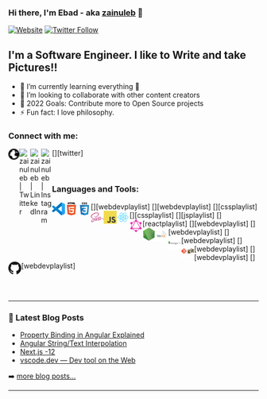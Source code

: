 ### Hi there, I'm Ebad - aka [zainuleb][website] 👋 

[![Website](https://img.shields.io/website?label=zainuleb.com&style=for-the-badge&url=https://my-dev-portfolio-bv4ttd2li-zainuleb.vercel.app)](https://my-dev-portfolio-bv4ttd2li-zainuleb.vercel.app)
[![Twitter Follow](https://img.shields.io/twitter/follow/zainuleb?color=1DA1F2&logo=twitter&style=for-the-badge)](https://twitter.com/intent/follow?original_referer=https%3A%2F%2Fgithub.com%2Fzainuleb&screen_name=zainuleb)

## I'm a Software Engineer. I like to Write and take Pictures!!

- 🌱 I’m currently learning everything 🤣
- 👯 I’m looking to collaborate with other content creators
- 🥅 2022 Goals: Contribute more to Open Source projects
- ⚡ Fun fact: I love philosophy.

### Connect with me:

[<img align="left" alt="zainuleb.com" width="22px" src="https://raw.githubusercontent.com/iconic/open-iconic/master/svg/globe.svg" />][website]
[<img align="left" alt="zainuleb | Twitter" width="22px" src="https://cdn.jsdelivr.net/npm/simple-icons@v3/icons/twitter.svg" />][twitter]
[<img align="left" alt="zainuleb | LinkedIn" width="22px" src="https://cdn.jsdelivr.net/npm/simple-icons@v3/icons/linkedin.svg" />][linkedin]
[<img align="left" alt="zainuleb | Instagram" width="22px" src="https://cdn.jsdelivr.net/npm/simple-icons@v3/icons/instagram.svg" />][instagram]

<br />

### Languages and Tools:

[<img align="left" alt="Visual Studio Code" width="26px" src="https://raw.githubusercontent.com/github/explore/80688e429a7d4ef2fca1e82350fe8e3517d3494d/topics/visual-studio-code/visual-studio-code.png" />][webdevplaylist]
[<img align="left" alt="HTML5" width="26px" src="https://raw.githubusercontent.com/github/explore/80688e429a7d4ef2fca1e82350fe8e3517d3494d/topics/html/html.png" />][webdevplaylist]
[<img align="left" alt="CSS3" width="26px" src="https://raw.githubusercontent.com/github/explore/80688e429a7d4ef2fca1e82350fe8e3517d3494d/topics/css/css.png" />][cssplaylist]
[<img align="left" alt="Sass" width="26px" src="https://raw.githubusercontent.com/github/explore/80688e429a7d4ef2fca1e82350fe8e3517d3494d/topics/sass/sass.png" />][cssplaylist]
[<img align="left" alt="JavaScript" width="26px" src="https://raw.githubusercontent.com/github/explore/80688e429a7d4ef2fca1e82350fe8e3517d3494d/topics/javascript/javascript.png" />][jsplaylist]
[<img align="left" alt="React" width="26px" src="https://raw.githubusercontent.com/github/explore/80688e429a7d4ef2fca1e82350fe8e3517d3494d/topics/react/react.png" />][reactplaylist]
[<img align="left" alt="GraphQL" width="26px" src="https://raw.githubusercontent.com/github/explore/80688e429a7d4ef2fca1e82350fe8e3517d3494d/topics/graphql/graphql.png" />][webdevplaylist]
[<img align="left" alt="Node.js" width="26px" src="https://raw.githubusercontent.com/github/explore/80688e429a7d4ef2fca1e82350fe8e3517d3494d/topics/nodejs/nodejs.png" />][webdevplaylist]
[<img align="left" alt="MySQL" width="26px" src="https://raw.githubusercontent.com/github/explore/80688e429a7d4ef2fca1e82350fe8e3517d3494d/topics/mysql/mysql.png" />][webdevplaylist]
[<img align="left" alt="MongoDB" width="26px" src="https://raw.githubusercontent.com/github/explore/80688e429a7d4ef2fca1e82350fe8e3517d3494d/topics/mongodb/mongodb.png" />][webdevplaylist]
[<img align="left" alt="Git" width="26px" src="https://raw.githubusercontent.com/github/explore/80688e429a7d4ef2fca1e82350fe8e3517d3494d/topics/git/git.png" />][webdevplaylist]
[<img align="left" alt="GitHub" width="26px" src="https://raw.githubusercontent.com/github/explore/78df643247d429f6cc873026c0622819ad797942/topics/github/github.png" />][webdevplaylist]

<br />
<br />

---

### 📕 Latest Blog Posts

<!-- BLOG-POST-LIST:START -->
- [Property Binding in Angular Explained](https://zainulebadd.medium.com/property-binding-in-angular-explained-6eebf850e1be)
- [Angular String/Text Interpolation](https://zainulebadd.medium.com/angular-string-text-interpolation-2e39465819e6)
- [Next.js -12](https://zainulebadd.medium.com/next-js-12-2c4896171e0a)
- [vscode.dev — Dev tool on the Web](https://zainulebadd.medium.com/vscode-dev-dev-tool-on-the-web-8bba8a86610a)
<!-- BLOG-POST-LIST:END -->

➡️ [more blog posts...](https://zainulebadd.medium.com)

---

[website]: https://my-dev-portfolio-bv4ttd2li-zainuleb.vercel.app
[instagram]: https://www.instagram.com/zainuleb
[linkedin]: https://www.linkedin.com/in/zainuleb/
